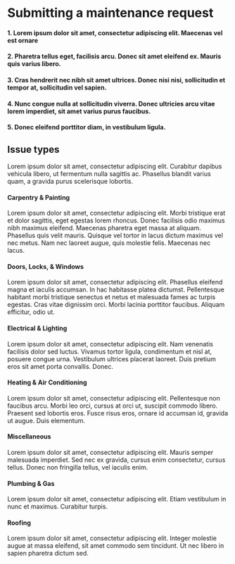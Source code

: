 # Submitting a maintenance request


#### 1. Lorem ipsum dolor sit amet, consectetur adipiscing elit. Maecenas vel est ornare 
#### 2. Pharetra tellus eget, facilisis arcu. Donec sit amet eleifend ex. Mauris quis varius libero. 
#### 3. Cras hendrerit nec nibh sit amet ultrices. Donec nisi nisi, sollicitudin et tempor at, sollicitudin vel sapien. 
#### 4. Nunc congue nulla at sollicitudin viverra. Donec ultricies arcu vitae lorem imperdiet, sit amet varius purus faucibus. 
#### 5. Donec eleifend porttitor diam, in vestibulum ligula.

## Issue types

Lorem ipsum dolor sit amet, consectetur adipiscing elit. Curabitur dapibus vehicula libero, ut fermentum nulla sagittis ac. Phasellus blandit varius quam, a gravida purus scelerisque lobortis.

#### Carpentry & Painting

Lorem ipsum dolor sit amet, consectetur adipiscing elit. Morbi tristique erat et dolor sagittis, eget egestas lorem rhoncus. Donec facilisis odio maximus nibh maximus eleifend. Maecenas pharetra eget massa at aliquam. Phasellus quis velit mauris. Quisque vel tortor in lacus dictum maximus vel nec metus. Nam nec laoreet augue, quis molestie felis. Maecenas nec lacus.

#### Doors, Locks, & Windows

Lorem ipsum dolor sit amet, consectetur adipiscing elit. Phasellus eleifend magna et iaculis accumsan. In hac habitasse platea dictumst. Pellentesque habitant morbi tristique senectus et netus et malesuada fames ac turpis egestas. Cras vitae dignissim orci. Morbi lacinia porttitor faucibus. Aliquam efficitur, odio ut.

#### Electrical & Lighting

Lorem ipsum dolor sit amet, consectetur adipiscing elit. Nam venenatis facilisis dolor sed luctus. Vivamus tortor ligula, condimentum et nisl at, posuere congue urna. Vestibulum ultrices placerat laoreet. Duis pretium eros sit amet porta convallis. Donec.

#### Heating & Air Conditioning

Lorem ipsum dolor sit amet, consectetur adipiscing elit. Pellentesque non faucibus arcu. Morbi leo orci, cursus at orci ut, suscipit commodo libero. Praesent sed lobortis eros. Fusce risus eros, ornare id accumsan id, gravida ut augue. Duis elementum.

#### Miscellaneous

Lorem ipsum dolor sit amet, consectetur adipiscing elit. Mauris semper malesuada imperdiet. Sed nec ex gravida, cursus enim consectetur, cursus tellus. Donec non fringilla tellus, vel iaculis enim.

#### Plumbing & Gas

Lorem ipsum dolor sit amet, consectetur adipiscing elit. Etiam vestibulum in nunc et maximus. Curabitur turpis.

#### Roofing

Lorem ipsum dolor sit amet, consectetur adipiscing elit. Integer molestie augue at massa eleifend, sit amet commodo sem tincidunt. Ut nec libero in sapien pharetra dictum sed.